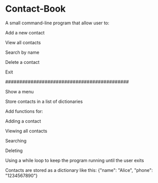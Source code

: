 # Contact-Book

A small command-line program that allow user to:

Add a new contact

View all contacts

Search by name

Delete a contact

Exit

############################################

Show a menu

Store contacts in a list of dictionaries

Add functions for:

Adding a contact

Viewing all contacts

Searching

Deleting

Using a while loop to keep the program running until the user exits


Contacts are stored as a dictionary like this:
{"name": "Alice", "phone": "1234567890"}
